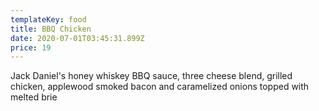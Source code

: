 ```yaml
---
templateKey: food
title: BBQ Chicken
date: 2020-07-01T03:45:31.899Z
price: 19
---
```


Jack Daniel's honey whiskey BBQ sauce, three cheese blend, grilled chicken, applewood smoked bacon and caramelized onions topped with melted brie
